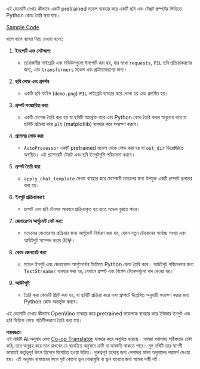 <!--
CO_OP_TRANSLATOR_METADATA:
{
  "original_hash": "d7d7afa242a4a041ff4193546d4baf16",
  "translation_date": "2025-05-09T19:59:10+00:00",
  "source_file": "md/02.Application/04.Vision/Phi3/E2E_OpenVino_Phi3Vision.md",
  "language_code": "bn"
}
-->
এই ডেমোটি দেখায় কীভাবে একটি pretrained মডেল ব্যবহার করে একটি ছবি এবং টেক্সট প্রম্পটের ভিত্তিতে Python কোড তৈরি করা যায়।

[Sample Code](../../../../../../code/06.E2E/E2E_OpenVino_Phi3-vision.ipynb)

ধাপে ধাপে ব্যাখ্যা নিচে দেওয়া হলো:

1. **ইমপোর্ট এবং সেটআপ**:
   - প্রয়োজনীয় লাইব্রেরি এবং মডিউলগুলো ইমপোর্ট করা হয়, যার মধ্যে `requests`, `PIL` ছবি প্রক্রিয়াকরণের জন্য, এবং `transformers` মডেল এবং প্রক্রিয়াকরণের জন্য।

2. **ছবি লোড এবং প্রদর্শন**:
   - একটি ছবি ফাইল (`demo.png`) `PIL` লাইব্রেরি ব্যবহার করে খোলা হয় এবং প্রদর্শিত হয়।

3. **প্রম্পট সংজ্ঞায়িত করা**:
   - একটি মেসেজ তৈরি করা হয় যা ছবিটি অন্তর্ভুক্ত করে এবং Python কোড তৈরি করার অনুরোধ করে যা ছবিটি প্রক্রিয়া করে `plt` (matplotlib) ব্যবহার করে সংরক্ষণ করবে।

4. **প্রসেসর লোড করা**:
   - `AutoProcessor` একটি pretrained মডেল থেকে লোড করা হয় যা `out_dir` ডিরেক্টরিতে অবস্থিত। এই প্রসেসরটি টেক্সট এবং ছবি ইনপুটগুলি পরিচালনা করবে।

5. **প্রম্পট তৈরি করা**:
   - `apply_chat_template` মেথড ব্যবহার করে মেসেজটি মডেলের জন্য উপযুক্ত একটি প্রম্পটে রূপান্তর করা হয়।

6. **ইনপুট প্রক্রিয়াকরণ**:
   - প্রম্পট এবং ছবি টেনসর আকারে প্রক্রিয়াকৃত হয় যাতে মডেল বুঝতে পারে।

7. **জেনারেশন আর্গুমেন্ট সেট করা**:
   - মডেলের জেনারেশন প্রক্রিয়ার জন্য আর্গুমেন্ট নির্ধারণ করা হয়, যেমন নতুন টোকেনের সর্বোচ্চ সংখ্যা এবং আউটপুট স্যাম্পল করার 여부।

8. **কোড জেনারেট করা**:
   - মডেল ইনপুট এবং জেনারেশন আর্গুমেন্টের ভিত্তিতে Python কোড তৈরি করে। আউটপুট পরিচালনার জন্য `TextStreamer` ব্যবহার করা হয়, যেখানে প্রম্পট এবং বিশেষ টোকেনগুলো বাদ দেওয়া হয়।

9. **আউটপুট**:
   - তৈরি করা কোডটি প্রিন্ট করা হয়, যা ছবিটি প্রক্রিয়া করে এবং প্রম্পটে উল্লেখিত অনুযায়ী সংরক্ষণ করার জন্য Python কোড অন্তর্ভুক্ত করবে।

এই ডেমোটি দেখায় কীভাবে OpenVino ব্যবহার করে pretrained মডেলকে ব্যবহার করে ইউজার ইনপুট এবং ছবি ভিত্তিক কোড গতিশীলভাবে তৈরি করা যায়।

**দায়বদ্ধতা**:  
এই নথিটি AI অনুবাদ সেবা [Co-op Translator](https://github.com/Azure/co-op-translator) ব্যবহার করে অনূদিত হয়েছে। আমরা যথাসাধ্য সঠিকতার চেষ্টা করি, তবে অনুগ্রহ করে মনে রাখবেন যে স্বয়ংক্রিয় অনুবাদে ত্রুটি বা অসঙ্গতি থাকতে পারে। মূল নথিটি তার স্বদেশী ভাষায়ই কর্তৃত্বপূর্ণ উৎস হিসেবে বিবেচিত হওয়া উচিত। গুরুত্বপূর্ণ তথ্যের জন্য পেশাদার মানব অনুবাদের পরামর্শ দেওয়া হয়। এই অনুবাদ ব্যবহারের ফলে সৃষ্ট কোনো ভুল বোঝাবুঝি বা ভুল ব্যাখ্যার জন্য আমরা দায়ী নই।
